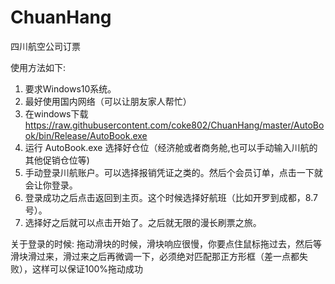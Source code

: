 # ChuanHang
四川航空公司订票

使用方法如下:
1. 要求Windows10系统。
2. 最好使用国内网络（可以让朋友家人帮忙）
3. 在windows下载 https://raw.githubusercontent.com/coke802/ChuanHang/master/AutoBook/bin/Release/AutoBook.exe
4. 运行 AutoBook.exe 选择好仓位（经济舱或者商务舱,也可以手动输入川航的其他促销仓位等)
5. 手动登录川航账户。可以选择报销凭证之类的。然后个会员订单，点击一下就会让你登录。
6. 登录成功之后点击返回到主页。这个时候选择好航班（比如开罗到成都，8.7号）。
7. 选择好之后就可以点击开始了。之后就无限的漫长刷票之旅。

关于登录的时候:
拖动滑块的时候，滑块响应很慢，你要点住鼠标拖过去，然后等滑块滑过来，滑过来之后再微调一下，必须绝对匹配那正方形框（差一点都失败），这样可以保证100%拖动成功
